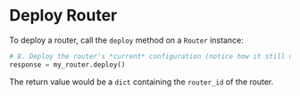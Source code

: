 # Deploy Router

To deploy a router, call the `deploy` method on a `Router` instance:

```python
# 8. Deploy the router's *current* configuration (notice how it still deploys the *first* version)
response = my_router.deploy()
```

The return value would be a `dict` containing the `router_id` of the router.